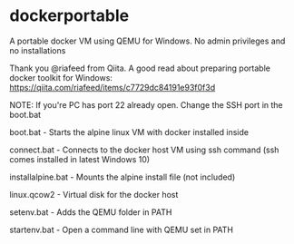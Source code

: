 # dockerportable
A portable docker VM using QEMU for Windows. No admin privileges and no installations

[Download dockerportable]: https://github.com/knockshore/dockerportable/releases

Thank you @riafeed from Qiita. A good read about preparing portable docker toolkit for Windows: https://qiita.com/riafeed/items/c7729dc84191e93f0f3d

NOTE: If you're PC has port 22 already open. Change the SSH port in the boot.bat

boot.bat - Starts the alpine linux VM with docker installed inside

connect.bat - Connects to the docker host VM using ssh command (ssh comes installed in latest Windows 10)

installalpine.bat - Mounts the alpine install file (not included)

linux.qcow2 - Virtual disk for the docker host

setenv.bat - Adds the QEMU folder in PATH

startenv.bat - Open a command line with QEMU set in PATH
